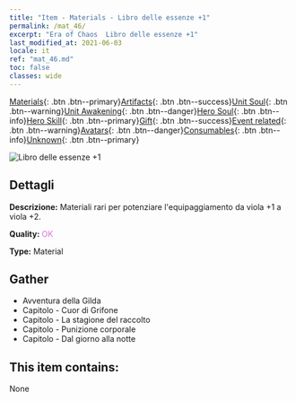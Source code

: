 ```yaml
---
title: "Item - Materials - Libro delle essenze +1"
permalink: /mat_46/
excerpt: "Era of Chaos  Libro delle essenze +1"
last_modified_at: 2021-06-03
locale: it
ref: "mat_46.md"
toc: false
classes: wide
---
```

 [Materials](/ItemsIT/){: .btn .btn--primary}[Artifacts](/ItemsIT/Artifacts/){: .btn .btn--success}[Unit Soul](/ItemsIT/UnitSoul/){: .btn .btn--warning}[Unit Awakening](/ItemsIT/UnitAwakening/){: .btn .btn--danger}[Hero Soul](/ItemsIT/HeroSoul/){: .btn .btn--info}[Hero Skill](/ItemsIT/HeroSkill/){: .btn .btn--primary}[Gift](/ItemsIT/Gift/){: .btn .btn--success}[Event related](/ItemsIT/Events/){: .btn .btn--warning}[Avatars](/ItemsIT/Avatars/){: .btn .btn--danger}[Consumables](/ItemsIT/Consumables/){: .btn .btn--info}[Unknown](/ItemsIT/Unknown/){: .btn .btn--primary}

 ![Libro delle essenze +1](/images/t/i_cailiao_hexin2.png)

## Dettagli
 **Descrizione:** Materiali rari per potenziare l'equipaggiamento da viola +1 a viola +2.

 **Quality:** <span style="color: #DA70D6">OK</span>

 **Type:** Material

## Gather

*    Avventura della Gilda 
*    Capitolo - Cuor di Grifone 
*    Capitolo - La stagione del raccolto 
*    Capitolo - Punizione corporale 
*    Capitolo - Dal giorno alla notte 

## This item contains:

  None

